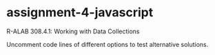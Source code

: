 # assignment-4-javascript
R-ALAB 308.4.1: Working with Data Collections

Uncomment code lines of different options to test alternative solutions.
